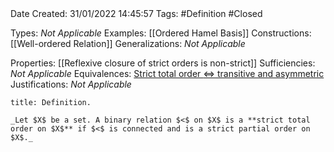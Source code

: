 <br />
<br />

Date Created: 31/01/2022 14:45:57
Tags: #Definition #Closed 

Types: _Not Applicable_
Examples: [[Ordered Hamel Basis]]
Constructions: [[Well-ordered Relation]]
Generalizations: _Not Applicable_

Properties: [[Reflexive closure of strict orders is non-strict]]
Sufficiencies: _Not Applicable_
Equivalences: [Strict total order $\Leftrightarrow$ transitive and asymmetric](Strict%20total%20order%20iff%20transitive%20and%20asymmetric.md)
Justifications: _Not Applicable_

``` ad-Definition
title: Definition.

_Let $X$ be a set. A binary relation $<$ on $X$ is a **strict total order on $X$** if $<$ is connected and is a strict partial order on $X$._

```
